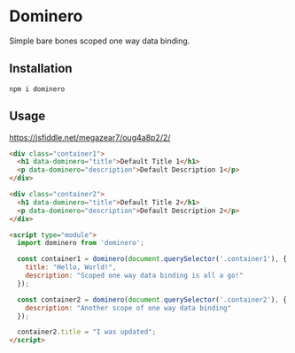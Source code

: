 # Dominero

Simple bare bones scoped one way data binding.

## Installation

`npm i dominero`

## Usage

https://jsfiddle.net/megazear7/oug4a8p2/2/

```html
<div class="container1">
  <h1 data-dominero="title">Default Title 1</h1>
  <p data-dominero="description">Default Description 1</p>
</div>

<div class="container2">
  <h1 data-dominero="title">Default Title 2</h1>
  <p data-dominero="description">Default Description 2</p>
</div>

<script type="module">
  import dominero from 'dominero';

  const container1 = dominero(document.querySelector('.container1'), {
    title: "Hello, World!",
    description: "Scoped one way data binding is all a go!"
  });

  const container2 = dominero(document.querySelector('.container2'), {
    description: "Another scope of one way data binding"
  });

  container2.title = "I was updated";
</script>
```
